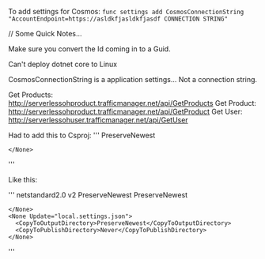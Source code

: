 
To add settings for Cosmos: 
`func settings add CosmosConnectionString "AccountEndpoint=https://asldkfjasldkfjasdf CONNECTION STRING"`

// Some Quick Notes...

Make sure you convert the Id coming in to a Guid. 

Can't deploy dotnet core to Linux

CosmosConnectionString is a application settings... Not a connection string. 

Get Products: http://serverlessohproduct.trafficmanager.net/api/GetProducts
Get Product: http://serverlessohproduct.trafficmanager.net/api/GetProduct 
Get User: http://serverlessohuser.trafficmanager.net/api/GetUser 


Had to add this to Csproj: 
'''
    <None Update="proxies.json">
      <CopyToOutputDirectory>PreserveNewest</CopyToOutputDirectory>

    </None>
'''

Like this: 

'''
<Project Sdk="Microsoft.NET.Sdk">
  <PropertyGroup>
    <TargetFramework>netstandard2.0</TargetFramework>
    <AzureFunctionsVersion>v2</AzureFunctionsVersion>
  </PropertyGroup>
  <ItemGroup>
    <PackageReference Include="Microsoft.Azure.WebJobs.Extensions.CosmosDB" Version="3.0.0-beta7" />
    <PackageReference Include="Microsoft.NET.Sdk.Functions" Version="1.0.14" />
  </ItemGroup>
  <ItemGroup>
    <None Update="host.json">
      <CopyToOutputDirectory>PreserveNewest</CopyToOutputDirectory>
    </None>
    <None Update="proxies.json">
      <CopyToOutputDirectory>PreserveNewest</CopyToOutputDirectory>

    </None>
    <None Update="local.settings.json">
      <CopyToOutputDirectory>PreserveNewest</CopyToOutputDirectory>
      <CopyToPublishDirectory>Never</CopyToPublishDirectory>
    </None>
  </ItemGroup>
</Project>
'''